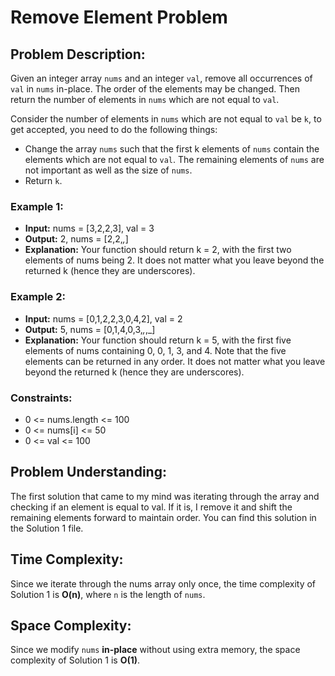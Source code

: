 # Remove Element Problem

## Problem Description:

Given an integer array `nums` and an integer `val`, remove all occurrences of `val` in `nums` in-place. The order of the elements may be changed. Then return the number of elements in `nums` which are not equal to `val`.

Consider the number of elements in `nums` which are not equal to `val` be `k`, to get accepted, you need to do the following things:

- Change the array `nums` such that the first k elements of `nums` contain the elements which are not equal to `val`. The remaining elements of `nums` are not important as well as the size of `nums`.
- Return `k`.

### Example 1:
- **Input:** nums = [3,2,2,3], val = 3
- **Output:** 2, nums = [2,2,_,_]
- **Explanation:** Your function should return k = 2, with the first two elements of nums being 2.
It does not matter what you leave beyond the returned k (hence they are underscores).

### Example 2:
- **Input:** nums = [0,1,2,2,3,0,4,2], val = 2
- **Output:** 5, nums = [0,1,4,0,3,_,_,_]
- **Explanation:** Your function should return k = 5, with the first five elements of nums containing 0, 0, 1, 3, and 4.
Note that the five elements can be returned in any order.
It does not matter what you leave beyond the returned k (hence they are underscores).

### Constraints:
- 0 <= nums.length <= 100
- 0 <= nums[i] <= 50
- 0 <= val <= 100

## Problem Understanding:

The first solution that came to my mind was iterating through the array and checking if an element is equal to val. 
If it is, I remove it and shift the remaining elements forward to maintain order. You can find this solution in the Solution 1 file.

## Time Complexity:

Since we iterate through the nums array only once, the time complexity of Solution 1  is **O(n)**, where `n` is the length of `nums`.

## Space Complexity:

Since we modify `nums` **in-place** without using extra memory, the space complexity of Solution 1 is **O(1)**.
